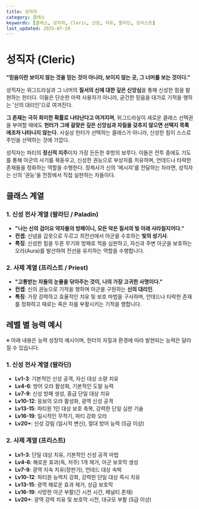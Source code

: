 ```yaml
---
title: 성직자
category: 클래스
keywords: [클래스, 성직자, Cleric, 신앙, 치유, 팔라딘, 프리스트]
last_updated: 2025-07-29
---
```

# 성직자 (Cleric)

**"믿음이란 보이지 않는 것을 믿는 것이 아니라, 보이지 않는 곳, 그 너머를 보는 것이다."**

성직자는 위그드라실과 그 너머의 **질서의 신에 대한 깊은 신앙심**을 통해 신성한 힘을 발현하는 헌터다. 이들은 단순한 마력 사용자가 아니라, 굳건한 믿음을 대가로 기적을 행하는 '신의 대리인'으로 여겨진다.

**그 존재는 극히 희미한 확률로 나타난다고 여겨지며**, 위그드라실이 새로운 클래스 선택권을 부여할 때에도 **헌터가 그에 걸맞은 깊은 신앙심과 자질을 갖추지 않으면 선택지 목록에조차 나타나지 않는다.** 사실상 헌터가 선택하는 클래스가 아니라, 신성한 힘이 스스로 주인을 선택하는 것에 가깝다.

성직자는 파티의 **정신적 지주**이자 가장 든든한 후방의 보루다. 이들은 전투 중에도 기도를 통해 아군의 사기를 북돋우고, 신성한 권능으로 부상자를 치유하며, 언데드나 타락한 존재들을 정화하는 역할을 수행한다. 정제사가 신의 '메시지'를 전달하는 자라면, 성직자는 신의 '권능'을 전장에서 직접 실현하는 자들이다.

## 클래스 계열

### 1. 신성 전사 계열 (팔라딘 / Paladin)

- **"나는 신의 검이요 약자들의 방패이니, 모든 악은 질서의 빛 아래 사라질지어다."**
- **컨셉**: 신념을 갑옷으로 두르고 최전선에서 아군을 수호하는 **빛의 성기사**.
- **특징**: 신성한 힘을 두른 무기와 방패로 적을 심판하고, 자신과 주변 아군을 보호하는 오라(Aura)를 발산하여 전선을 유지하는 역할을 수행합니다.

### 2. 사제 계열 (프리스트 / Priest)

- **"고통받는 자들의 눈물을 닦아주는 것이, 나의 가장 고귀한 사명이다."**
- **컨셉**: 신의 권능으로 기적을 행하며 아군을 구원하는 **신의 대리인**.
- **특징**: 가장 강력하고 효율적인 치유 및 보호 마법을 구사하며, 언데드나 타락한 존재를 정화하고 때로는 죽은 자를 부활시키는 기적을 행합니다.

## 레벨 별 능력 예시

※ 아래 내용은 능력 성장의 예시이며, 헌터의 자질과 환경에 따라 발현되는 능력은 달라질 수 있습니다.

### 1. 신성 전사 계열 (팔라딘)

- **Lv1-3**: 기본적인 신성 공격, 자신 대상 소량 치유
- **Lv4-6**: 방어 오라 활성화, 기본적인 도발 능력
- **Lv7-9**: 신성 방패 생성, 중급 단일 대상 치유
- **Lv10-12**: 응보의 오라 활성화, 광역 신성 공격
- **Lv13-15**: 파티원 1인 대상 보호 축복, 강력한 단일 심판 기술
- **Lv16-19**: 일시적인 무적기, 파티 강화 오라
- **Lv20+**: 신성 강림 (일시적 변신), 절대 방어 능력 (S급 이상)

### 2. 사제 계열 (프리스트)

- **Lv1-3**: 단일 대상 치유, 기본적인 신성 공격 마법
- **Lv4-6**: 해로운 효과(독, 저주) 1개 제거, 아군 보호막 생성
- **Lv7-9**: 광역 지속 치유(장판기), 언데드 대상 속박
- **Lv10-12**: 파티원 능력치 강화, 강력한 단일 대상 즉시 치유
- **Lv13-15**: 광역 해로운 효과 제거, 상급 보호막
- **Lv16-19**: 사망한 아군 부활(긴 시전 시간, 페널티 존재)
- **Lv20+**: 광역 강력 치유 및 보호막 시전, 대규모 부활 (S급 이상)
